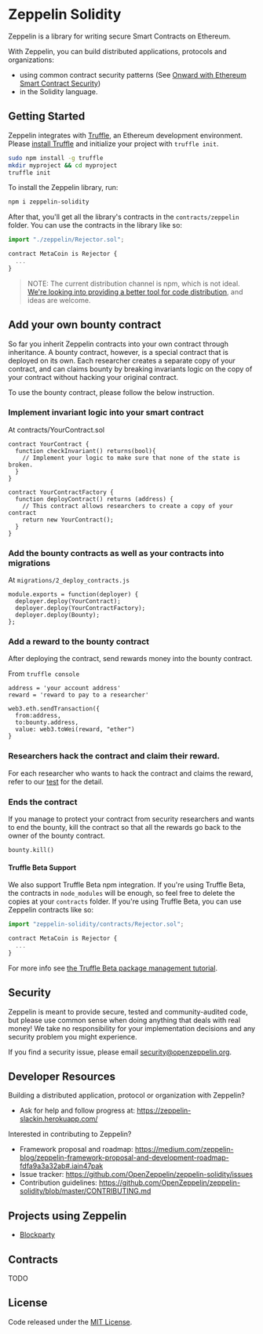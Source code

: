 # Zeppelin Solidity
Zeppelin is a library for writing secure Smart Contracts on Ethereum.

With Zeppelin, you can build distributed applications, protocols and organizations:
- using common contract security patterns (See [Onward with Ethereum Smart Contract Security](https://medium.com/bitcorps-blog/onward-with-ethereum-smart-contract-security-97a827e47702#.y3kvdetbz))
- in the Solidity language.

## Getting Started

Zeppelin integrates with [Truffle](https://github.com/ConsenSys/truffle), an Ethereum development environment. Please [install Truffle](https://github.com/ConsenSys/truffle#install) and initialize your project with `truffle init`.
```sh
sudo npm install -g truffle
mkdir myproject && cd myproject
truffle init
```

To install the Zeppelin library, run:
```sh
npm i zeppelin-solidity
```

After that, you'll get all the library's contracts in the `contracts/zeppelin` folder. You can use the contracts in the library like so:

```js
import "./zeppelin/Rejector.sol";

contract MetaCoin is Rejector {
  ...
}
```

> NOTE: The current distribution channel is npm, which is not ideal. [We're looking into providing a better tool for code distribution](https://github.com/OpenZeppelin/zeppelin-solidity/issues/13), and ideas are welcome.

## Add your own bounty contract

So far you inherit Zeppelin contracts into your own contract through inheritance.
A bounty contract, however, is a special contract that is deployed on its own.
Each researcher creates a separate copy of your contract, and can claims bounty by breaking invariants logic on the copy of your contract without hacking your original contract.

To use the bounty contract, please follow the below instruction.

### Implement invariant logic into your smart contract

At contracts/YourContract.sol

```
contract YourContract {
  function checkInvariant() returns(bool){
    // Implement your logic to make sure that none of the state is broken.
  }
}

contract YourContractFactory {
  function deployContract() returns (address) {
    // This contract allows researchers to create a copy of your contract
    return new YourContract();
  }
}
```

### Add the bounty contracts as well as your contracts into migrations

At `migrations/2_deploy_contracts.js`

```
module.exports = function(deployer) {
  deployer.deploy(YourContract);
  deployer.deploy(YourContractFactory);
  deployer.deploy(Bounty);
};
```

### Add a reward to the bounty contract

After deploying the contract, send rewards money into the bounty contract.

From `truffle console`

```
address = 'your account address'
reward = 'reward to pay to a researcher'

web3.eth.sendTransaction({
  from:address,
  to:bounty.address,
  value: web3.toWei(reward, "ether")
}

```

### Researchers hack the contract and claim their reward.

For each researcher who wants to hack the contract and claims the reward, refer to our [test](./test/Bounty.js) for the detail.

### Ends the contract

If you manage to protect your contract from security researchers and wants to end the bounty, kill the contract so that all the rewards go back to the owner of the bounty contract.

```
bounty.kill()
```

#### Truffle Beta Support
We also support Truffle Beta npm integration. If you're using Truffle Beta, the contracts in `node_modules` will be enough, so feel free to delete the copies at your `contracts` folder. If you're using Truffle Beta, you can use Zeppelin contracts like so:

```js
import "zeppelin-solidity/contracts/Rejector.sol";

contract MetaCoin is Rejector {
  ...
}
```

For more info see [the Truffle Beta package management tutorial](http://truffleframework.com/tutorials/package-management).

## Security
Zeppelin is meant to provide secure, tested and community-audited code, but please use common sense when doing anything that deals with real money! We take no responsibility for your implementation decisions and any security problem you might experience.

If you find a security issue, please email [security@openzeppelin.org](mailto:security@openzeppelin.org).

## Developer Resources

Building a distributed application, protocol or organization with Zeppelin?

- Ask for help and follow progress at: https://zeppelin-slackin.herokuapp.com/

Interested in contributing to Zeppelin?

- Framework proposal and roadmap: https://medium.com/zeppelin-blog/zeppelin-framework-proposal-and-development-roadmap-fdfa9a3a32ab#.iain47pak
- Issue tracker: https://github.com/OpenZeppelin/zeppelin-solidity/issues
- Contribution guidelines: https://github.com/OpenZeppelin/zeppelin-solidity/blob/master/CONTRIBUTING.md

## Projects using Zeppelin
- [Blockparty](https://github.com/makoto/blockparty)

## Contracts
TODO

## License
Code released under the [MIT License](https://github.com/OpenZeppelin/zeppelin-solidity/blob/master/LICENSE).
